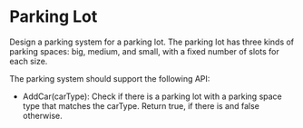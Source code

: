 # Parking Lot

Design a parking system for a parking lot. The parking lot has three kinds of parking spaces: big, medium, and small, with a fixed number of slots for each size.

The parking system should support the following API:
- AddCar(carType): Check if there is a parking lot with a parking space type that matches the carType. Return true, if there is and false otherwise.
